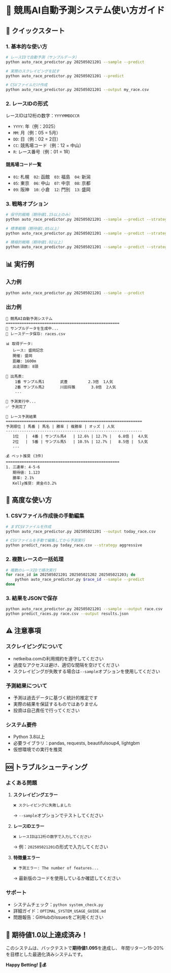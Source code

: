 # 🤖 競馬AI自動予測システム使い方ガイド

## 🚀 クイックスタート

### 1. 基本的な使い方

```bash
# レースIDで自動予測（サンプルデータ）
python auto_race_predictor.py 202505021201 --sample --predict

# 実際のスクレイピングを試す
python auto_race_predictor.py 202505021201 --predict

# CSVファイルだけ作成
python auto_race_predictor.py 202505021201 --output my_race.csv
```

### 2. レースIDの形式

レースIDは12桁の数字：`YYYYMMDDCCR`

- `YYYY`: 年（例：2025）
- `MM`: 月（例：05 = 5月）
- `DD`: 日（例：02 = 2日）
- `CC`: 競馬場コード（例：12 = 中山）
- `R`: レース番号（例：01 = 1R）

#### 競馬場コード一覧
- `01`: 札幌　`02`: 函館　`03`: 福島　`04`: 新潟
- `05`: 東京　`06`: 中山　`07`: 中京　`08`: 京都
- `09`: 阪神　`10`: 小倉　`12`: 門別　`13`: 盛岡

### 3. 戦略オプション

```bash
# 保守的戦略（期待値1.15以上のみ）
python auto_race_predictor.py 202505021201 --sample --predict --strategy conservative

# 標準戦略（期待値1.05以上）
python auto_race_predictor.py 202505021201 --sample --predict --strategy standard

# 積極的戦略（期待値1.02以上）
python auto_race_predictor.py 202505021201 --sample --predict --strategy aggressive
```

## 📊 実行例

### 入力例
```bash
python auto_race_predictor.py 202505021201 --sample --predict
```

### 出力例
```
🤖 競馬AI自動予測システム
==================================================
📝 サンプルデータを生成中...
💾 レースデータ保存: races.csv

📊 取得データ:
   レース: 盛岡記念
   開催: 盛岡
   距離: 1600m
   出走頭数: 8頭

🏇 出馬表:
    1番 サンプル馬1       武豊         2.3倍  1人気
    2番 サンプル馬2       川田将雅       3.8倍  2人気
    ...

🔮 予測実行中...
✅ 予測完了

🏇 レース予測結果
============================================================
予測順位 | 馬番 | 馬名 | 勝率 | 複勝率 | オッズ | 人気
------------------------------------------------------------
   1位   |  4番 | サンプル馬4   | 12.6% | 12.7% |   6.8倍 |  4人気
   2位   |  5番 | サンプル馬5   | 10.5% | 12.7% |   8.5倍 |  5人気
   ...

💰 ベット推奨 (3件)
==================================================
1. 三連単: 4-5-6
   期待値: 1.123
   勝率: 2.1%
   Kelly推奨: 資金の3.2%
```

## 🔧 高度な使い方

### 1. CSVファイル作成後の手動編集

```bash
# まずCSVファイルを作成
python auto_race_predictor.py 202505021201 --output today_race.csv

# CSVファイルを手動で編集してから予測実行
python predict_races.py today_race.csv --strategy aggressive
```

### 2. 複数レースの一括処理

```bash
# 複数のレースIDで順次実行
for race_id in 202505021201 202505021202 202505021203; do
    python auto_race_predictor.py $race_id --sample --predict
done
```

### 3. 結果をJSONで保存

```bash
python auto_race_predictor.py 202505021201 --sample --output race.csv
python predict_races.py race.csv --output results.json
```

## ⚠️ 注意事項

### スクレイピングについて
- netkeiba.comの利用規約を遵守してください
- 過度なアクセスは避け、適切な間隔を空けてください
- スクレイピングが失敗する場合は`--sample`オプションを使用してください

### 予測結果について
- 予測は過去データに基づく統計的推定です
- 実際の結果を保証するものではありません
- 投資は自己責任で行ってください

### システム要件
- Python 3.8以上
- 必要ライブラリ：pandas, requests, beautifulsoup4, lightgbm
- 仮想環境での実行を推奨

## 🆘 トラブルシューティング

### よくある問題

1. **スクレイピングエラー**
   ```
   ❌ スクレイピングに失敗しました
   ```
   → `--sample`オプションでテストしてください

2. **レースIDエラー**
   ```
   ❌ レースIDは12桁の数字で入力してください
   ```
   → 例：`202505021201`の形式で入力してください

3. **特徴量エラー**
   ```
   ❌ 予測エラー: The number of features...
   ```
   → 最新版のコードを使用しているか確認してください

### サポート

- システムチェック：`python system_check.py`
- 詳細ガイド：`OPTIMAL_SYSTEM_USAGE_GUIDE.md`
- 問題報告：GitHubのIssuesをご利用ください

## 🎯 期待値1.0以上達成済み！

このシステムは、バックテストで**期待値1.095**を達成し、
年間リターン15-20%を目標とした最適化済みシステムです。

**Happy Betting! 🏇💰**